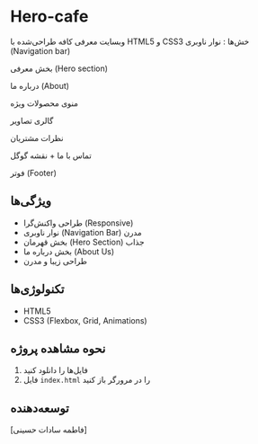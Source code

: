 # Hero-cafe
وبسایت معرفی کافه طراحی‌شده با HTML5 و CSS3
خش‌ها :
نوار ناوبری (Navigation bar)

بخش معرفی (Hero section)

درباره ما (About)

منوی محصولات ویژه

گالری تصاویر

نظرات مشتریان

تماس با ما + نقشه گوگل

فوتر (Footer)

## ویژگی‌ها

- طراحی واکنش‌گرا (Responsive)
- نوار ناوبری (Navigation Bar) مدرن
- بخش قهرمان (Hero Section) جذاب
- بخش درباره ما (About Us)
- طراحی زیبا و مدرن

## تکنولوژی‌ها

- HTML5
- CSS3 (Flexbox, Grid, Animations)

## نحوه مشاهده پروژه

1. فایل‌ها را دانلود کنید
2. فایل `index.html` را در مرورگر باز کنید

## توسعه‌دهنده

[فاطمه سادات حسینی]


